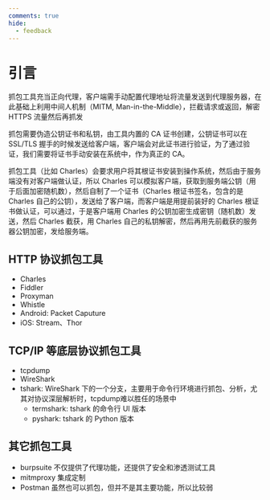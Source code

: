 ```yaml
---
comments: true
hide:
  - feedback
---
```


# 引言

抓包工具充当正向代理，客户端需手动配置代理地址将流量发送到代理服务器，在此基础上利用中间人机制（MITM, Man-in-the-Middle），拦截请求或返回，解密 HTTPS 流量然后再抓发

抓包需要伪造公钥证书和私钥，由工具内置的 CA 证书创建，公钥证书可以在 SSL/TLS 握手的时候发送给客户端，客户端会对此证书进行验证，为了通过验证，我们需要将证书手动安装在系统中，作为真正的 CA。

抓包工具（比如 Charles）会要求用户将其根证书安装到操作系统，然后由于服务端没有对客户端做认证，所以 Charles 可以模拟客户端，获取到服务端公钥（用于后面加密随机数），然后自制了一个证书（Charles 根证书签名，包含的是 Charles 自己的公钥），发送给了客户端，而客户端是用提前装好的 Charles 根证书做认证，可以通过，于是客户端用 Charles 的公钥加密生成密钥（随机数）发送，然后 Charles 截获，用 Charles 自己的私钥解密，然后再用先前截获的服务器公钥加密，发给服务端。

## HTTP 协议抓包工具

- Charles
- Fiddler
- Proxyman
- Whistle
- Android: Packet Caputure
- iOS: Stream、Thor

## TCP/IP 等底层协议抓包工具

- tcpdump
- WireShark
- tshark: WireShark 下的一个分支，主要用于命令行环境进行抓包、分析，尤其对协议深层解析时，tcpdump难以胜任的场景中
    - termshark: tshark 的命令行 UI 版本
    - pyshark: tshark 的 Python 版本

## 其它抓包工具

- burpsuite 不仅提供了代理功能，还提供了安全和渗透测试工具
- mitmproxy 集成定制
- Postman 虽然也可以抓包，但并不是其主要功能，所以比较弱
